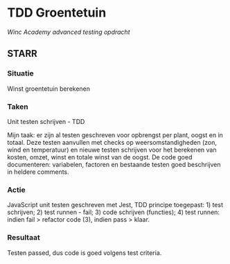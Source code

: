 # TDD Groentetuin
*Winc Academy advanced testing opdracht*

## STARR

### Situatie
Winst groentetuin berekenen

### Taken
Unit testen schrijven - TDD

Mijn taak: er zijn al testen geschreven voor opbrengst per plant, oogst en in totaal. Deze testen aanvullen met checks op weersomstandigheden (zon, wind en temperatuur) en nieuwe testen schrijven voor het berekenen van kosten, omzet, winst en totale winst van de oogst. De code goed documenteren: variabelen, factoren en bestaande testen goed beschrijven in heldere comments. 

### Actie
JavaScript unit testen geschreven met Jest, TDD principe toegepast: 1) test schrijven; 2) test runnen - fail; 3) code schrijven (functies); 4) test runnen: indien fail > refactor code (3), indien pass > klaar.

### Resultaat
Testen passed, dus code is goed volgens test criteria.
